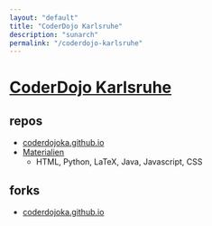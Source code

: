 ```yaml
---
layout: "default"
title: "CoderDojo Karlsruhe"
description: "sunarch"
permalink: "/coderdojo-karlsruhe"
---
```


# [CoderDojo Karlsruhe](https://github.com/coderdojoka)

## repos

- [coderdojoka.github.io](https://github.com/coderdojoka/coderdojoka.github.io)
- [Materialien](https://github.com/coderdojoka/Materialien)
    - HTML, Python, LaTeX, Java, Javascript, CSS

## forks

- [coderdojoka.github.io](https://github.com/sunarch/coderdojoka.github.io)
